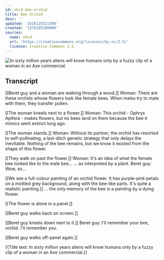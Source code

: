 ```yaml
---
id: xkcd.bee-orchid
title: Bee Orchid
desc: ''
updated: '1616125521398'
created: '1378105200000'
sources:
  name: xkcd
  url: 'https://creativecommons.org/licenses/by-nc/2.5/'
  license: Creative Commons 2.5
---
```

![In sixty million years aliens will know humans only by a fuzzy clip of a woman in an Axe commercial.](https://imgs.xkcd.com/comics/bee_orchid.png)

## Transcript
[[Beret guy and a woman are walking through a wood.]]
Woman: There are these orchids whose flowers look like female bees. When males try to mate with them, they transfer pollen. 

[[The woman kneels next to a flower.]]
Woman: This orchid - Ophrys Apifera - makes flowers, but no bees land on them because the bee it mimics went extinct long ago. 

[[The woman stands.]]
Woman: Without its partner, the orchid has resorted to self-pollinating, a last-ditch genetic strategy that only delays the inevitable. Nothing of the bee remains, but we know it existed from the shape of this flower. 

[[They walk on past the flower.]]
Woman: It's an idea of what the female bee looked like to the male bee... ... as interpreted by a plant.
Beret guy: Wow, so...

[[We see a full-colour painting of an orchid flower. It has purple-pink petals on a mottled grey background, along with the bee-like parts. It's quite a realistic painting.]]
... the only memory of the bee is a painting by a dying flower. 

[[The flower is alone in a panel.]]

[[Beret guy walks back on screen.]]

[[Beret guy kneels down next to it.]]
Beret guy: I'll remember your bee, orchid. I'll remember you. 

[[Beret guy walks off-panel again.]]

{{Title text: In sixty million years aliens will know humans only by a fuzzy clip of a woman in an Axe commercial.}}
